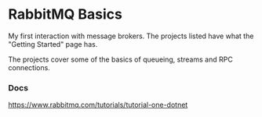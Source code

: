 # RabbitMQ Basics
My first interaction with message brokers. The projects listed have what the "Getting Started" page has.

The projects cover some of the basics of queueing, streams and RPC connections.

### Docs
https://www.rabbitmq.com/tutorials/tutorial-one-dotnet

